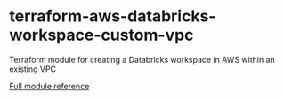 # terraform-aws-databricks-workspace-custom-vpc
Terraform module for creating a Databricks workspace in AWS within an existing VPC

[Full module reference](docs/reference.md)